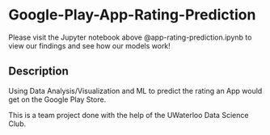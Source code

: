 # Google-Play-App-Rating-Prediction


Please visit the Jupyter notebook above @app-rating-prediction.ipynb to view our findings and see how our models work!


## Description

Using Data Analysis/Visualization and ML to predict the rating an App would get on the Google Play Store.

This is a team project done with the help of the UWaterloo Data Science Club. 
